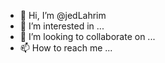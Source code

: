 - 👋 Hi, I’m @jedLahrim
- 👀 I’m interested in ...
- 💞️ I’m looking to collaborate on ...
- 📫 How to reach me ...
<!---
jedLahrim/jedLahrim is a ✨ special ✨ repository because its `README.md` (this file) appears on your GitHub profile.
You can click the Preview link to take a look at your changes.
--->
